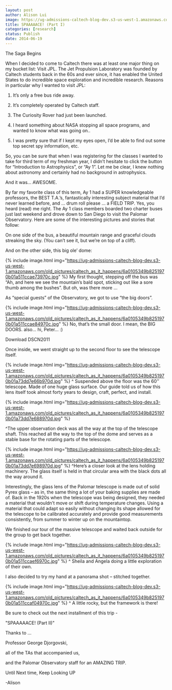```yaml
---
layout: post
author: Alison Lui
image: https://ug-admissions-caltech-blog-dev.s3-us-west-1.amazonaws.com/old_pictures/caltech_as_it_happens/6a0105349b8251970b01a3fd1d29eb970b.jpg
title: SPAAAAACE! (Part I)
categories: [research]
status: Publish
date: 2014-06-19
---
```



<span style="font-size: 14px;">The Saga Begins

<span style="font-size: 14px;">When I decided to come to Caltech there was at least one major thing on my bucket list: Visit JPL. The Jet Propulsion Laboratory was founded by Caltech students back in the 60s and ever since, it has enabled the United States to do incredible space exploration and incredible research. Reasons in particular why I wanted to visit JPL:

1) It’s only a free bus ride away.

2) It’s completely operated by Caltech staff.

3) The Curiosity Rover had just been launched.

4) I heard something about NASA stopping all space programs, and wanted to know what was going on..

5) I was pretty sure that if I kept my eyes open, I’d be able to find out some top secret spy information, etc.

So, you can be sure that when I was registering for the classes I wanted to take for third term of my freshman year, I didn’t hesitate to click the button for “Introduction to Astrophysics”, or “Ay 1”. Let me be clear, I knew nothing about astronomy and certainly had no background in astrophysics.

And it was… AWESOME.

By far my favorite class of this term, Ay 1 had a SUPER knowledgeable professors, the BEST T.A.’s, fantastically interesting subject material that I’d never learned before, and ... drum roll please … a FIELD TRIP. Yes, you heard (read) me right. The Ay 1 class members boarded two charter buses just last weekend and drove down to San Diego to visit the Palomar Observatory. Here are some of the interesting pictures and stories that follow:

On one side of the bus, a beautiful mountain range and graceful clouds streaking the sky. (You can’t see it, but we’re on top of a cliff).

And on the other side, this big ole’ dome:

{% include image.html img="https://ug-admissions-caltech-blog-dev.s3-us-west-1.amazonaws.com/old_pictures/caltech_as_it_happens/6a0105349b8251970b01a511ccae73970c.jpg" %}
My first thought, stepping off the bus was “Ah, and here we see the mountain’s bald spot, sticking out like a sore thumb among the bushes”. But oh, was there more …

As “special guests” of the Observatory, we got to use “the big doors”.


{% include image.html img="https://ug-admissions-caltech-blog-dev.s3-us-west-1.amazonaws.com/old_pictures/caltech_as_it_happens/6a0105349b8251970b01a511ccae84970c.jpg" %}
No, that’s the small door. I mean, the BIG DOORS. also... hi, Peter... :)

<span class="asset  asset-video at-xid-6a0105349b8251970b01a511ccaeae970c img-responsive"><a>Download DSCN2011</a>

Once inside, we went straight up to the second floor to see the telescope itself.


{% include image.html img="https://ug-admissions-caltech-blog-dev.s3-us-west-1.amazonaws.com/old_pictures/caltech_as_it_happens/6a0105349b8251970b01a73dd7e66b970d.jpg" %}
^ Suspended above the floor was the 60’’ telescope. Made of one huge glass surface. Our guide told us of how this lens itself took almost forty years to design, craft, perfect, and install.


{% include image.html img="https://ug-admissions-caltech-blog-dev.s3-us-west-1.amazonaws.com/old_pictures/caltech_as_it_happens/6a0105349b8251970b01a73dd7e688970d.jpg" %}
­­

^­The upper observation deck was all the way at the top of the telescope shaft. This reached all the way to the top of the dome and serves as a stable base for the rotating parts of the telescope.


{% include image.html img="https://ug-admissions-caltech-blog-dev.s3-us-west-1.amazonaws.com/old_pictures/caltech_as_it_happens/6a0105349b8251970b01a73dd7e698970d.jpg" %}
^Here’s a closer look at the lens holding machinery. The glass itself is held in that circular area with the black dots all the way around it.

Interestingly, the glass lens of the Palomar telescope is made out of solid Pyrex glass – as in, the same thing a lot of your baking supplies are made of. Back in the 1920s when the telescope was being designed, they needed a material that wouldn’t move or shift during temperature changes. Using a material that could adapt so easily without changing its shape allowed for the telescope to be calibrated accurately and provide good measurements consistently, from summer to winter up on the mountaintop.

We finished our tour of the massive telescope and waited back outside for the group to get back together.


{% include image.html img="https://ug-admissions-caltech-blog-dev.s3-us-west-1.amazonaws.com/old_pictures/caltech_as_it_happens/6a0105349b8251970b01a511ccaef6970c.jpg" %}
^ Sheila and Angela doing a little exploration of their own.

I also decided to try my hand at a panorama shot – stitched together.


{% include image.html img="https://ug-admissions-caltech-blog-dev.s3-us-west-1.amazonaws.com/old_pictures/caltech_as_it_happens/6a0105349b8251970b01a511ccaf04970c.jpg" %}
^ A little rocky, but the framework is there!

Be sure to check out the next installment of this trip -

"SPAAAAACE! (Part II)"

Thanks to …

Professor George Djorgovski,

all of the TAs that accompanied us,

and the Palomar Observatory staff for an AMAZING TRIP.

Until Next time, Keep Looking UP

-Alison

